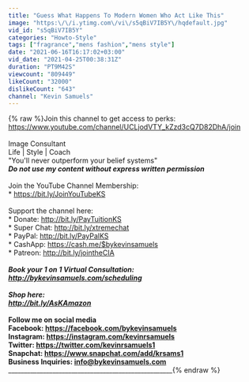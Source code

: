```yaml
---
title: "Guess What Happens To Modern Women Who Act Like This"
image: "https:\/\/i.ytimg.com\/vi\/s5qBiV7IB5Y\/hqdefault.jpg"
vid_id: "s5qBiV7IB5Y"
categories: "Howto-Style"
tags: ["fragrance","mens fashion","mens style"]
date: "2021-06-16T16:17:02+03:00"
vid_date: "2021-04-25T00:38:31Z"
duration: "PT9M42S"
viewcount: "809449"
likeCount: "32000"
dislikeCount: "643"
channel: "Kevin Samuels"
---
```

{% raw %}Join this channel to get access to perks:<br /><a rel="nofollow" target="blank" href="https://www.youtube.com/channel/UCLjodVTY_kZzd3cQ7D82DhA/join">https://www.youtube.com/channel/UCLjodVTY_kZzd3cQ7D82DhA/join</a><br /><br />Image Consultant<br />Life | Style | Coach<br />&quot;You'll never outperform your belief systems&quot;<br />***Do not use my content without express written permission***<br /><br />Join the YouTube Channel Membership:  <br />* <a rel="nofollow" target="blank" href="https://bit.ly/JoinYouTubeKS">https://bit.ly/JoinYouTubeKS</a><br /><br />Support the channel here:<br />* Donate:           <a rel="nofollow" target="blank" href="http://bit.ly/PayTuitionKS">http://bit.ly/PayTuitionKS</a><br />* Super Chat:    <a rel="nofollow" target="blank" href="http://bit.ly/xtremechat">http://bit.ly/xtremechat</a><br />* PayPal:           <a rel="nofollow" target="blank" href="http://bit.ly/PayPalKS">http://bit.ly/PayPalKS</a><br />* CashApp:       <a rel="nofollow" target="blank" href="https://cash.me/$bykevinsamuels">https://cash.me/$bykevinsamuels</a><br />* Patreon:         <a rel="nofollow" target="blank" href="http://bit.ly/jointheCIA">http://bit.ly/jointheCIA</a><br />_________________________________________________<br />Book your 1 on 1 Virtual Consultation:<br /><a rel="nofollow" target="blank" href="http://bykevinsamuels.com/scheduling">http://bykevinsamuels.com/scheduling</a><br /><br />Shop here:<br /><a rel="nofollow" target="blank" href="http://bit.ly/AsKAmazon">http://bit.ly/AsKAmazon</a><br />_____________________________________________________________<br />Follow me on social media<br />Facebook:    <a rel="nofollow" target="blank" href="https://facebook.com/bykevinsamuels">https://facebook.com/bykevinsamuels</a><br />Instagram:   <a rel="nofollow" target="blank" href="https://instagram.com/kevinrsamuels">https://instagram.com/kevinrsamuels</a><br />Twitter:         <a rel="nofollow" target="blank" href="https://twitter.com/kevinrsamuels1">https://twitter.com/kevinrsamuels1</a><br />Snapchat:    <a rel="nofollow" target="blank" href="https://www.snapchat.com/add/krsams1">https://www.snapchat.com/add/krsams1</a><br />Business Inquiries: info@bykevinsamuels.com<br />________________________________________________________________{% endraw %}
